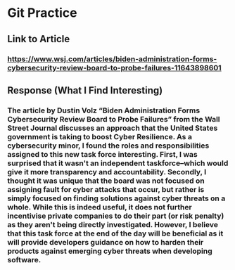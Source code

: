 # Git Practice

## Link to Article 
### https://www.wsj.com/articles/biden-administration-forms-cybersecurity-review-board-to-probe-failures-11643898601

## Response (What I Find Interesting)
### The article by Dustin Volz “Biden Administration Forms Cybersecurity Review Board to Probe Failures” from the Wall Street Journal discusses an approach that the United States government is taking to boost Cyber Resilience. As a cybersecurity minor, I found the roles and responsibilities assigned to this new task force interesting. First, I was surprised that it wasn't an independent taskforce–which would give it more transparency and accountability. Secondly, I thought it was unique that the board was not focused on assigning fault for cyber attacks that occur, but rather is simply focused on finding solutions against cyber threats on a whole. While this is indeed useful, it does not further incentivise private companies to do their part (or risk penalty) as they aren't being directly investigated. However, I believe that this task force at the end of the day will be beneficial as it will provide developers guidance on how to harden their products against emerging cyber threats when developing software.